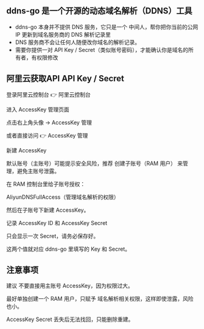 ## ddns-go 是一个开源的动态域名解析（DDNS）工具
+ ddns-go 本身并不提供 DNS 服务，它只是一个 中间人，帮你把你当前的公网 IP 更新到域名服务商的 DNS 解析记录里
+ DNS 服务商不会让任何人随便改你域名的解析记录。
+ 需要你提供一对 API Key / Secret（类似账号密码），才能确认你是域名的所有者，有权限修改


## 阿里云获取API  API Key / Secret
登录阿里云控制台
👉 阿里云控制台

进入 AccessKey 管理页面

点击右上角头像 → AccessKey 管理

或者直接访问 👉 AccessKey 管理

新建 AccessKey

默认账号（主账号）可能提示安全风险，推荐 创建子账号（RAM 用户） 来管理，避免主账号泄露。

在 RAM 控制台里给子账号授权：

AliyunDNSFullAccess（管理域名解析的权限）

然后在子账号下新建 AccessKey。

记录 AccessKey ID 和 AccessKey Secret

只会显示一次 Secret，请务必保存好。

这两个值就对应 ddns-go 里填写的 Key 和 Secret。


## 注意事项

建议 不要直接用主账号 AccessKey，因为权限过大。

最好单独创建一个 RAM 用户，只赋予 域名解析相关权限，这样即使泄露，风险也小。

AccessKey Secret 丢失后无法找回，只能删除重建。
